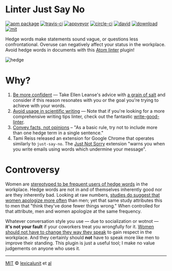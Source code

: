 # Linter Just Say No

[![apm package][apm-ver-link]][releases]
[![travis-ci][travis-ci-badge]][travis-ci]
[![appveyor][appveyor-badge]][appveyor]
[![circle-ci][circle-ci-badge]][circle-ci]
[![david][david-badge]][david]
[![download][dl-badge]][apm-pkg-link]
[![mit][mit-badge]][mit]

Hedge words make statements sound vague, or questions less confrontational. Overuse can negatively
affect your status in the workplace. Avoid hedge words in documents with this
[Atom linter][atom-linter] plugin!

![hedge][screenshot]

# Why?

1. [Be more confident][just-say-no] &mdash; Take Ellen Leanse's advice with
   [a grain of salt][ellen-leanse] and consider if this reason resonates with you or the goal you're
   trying to achieve with your words.
2. [Avoid usage in scientific writing][bio-hedge] &mdash; Note that if you're looking for a more
   comprehensive writing tips linter, check out the fantastic [write-good-linter][write-good].
3. [Convey facts, not opinions][convey-facts] &ndash; "As a basic rule, try not to include more than
   one hedge term in a single sentence."
4. Tami Reiss released an extension for Google Chrome that operates similarly to `just-say-no`. The
   [Just Not Sorry][just-not-sorry] extension "warns you when you write emails using words which
   undermine your message".

# Controversy

Women are [stereotyped to be frequent users of hedge words][frequent-use] in the workplace. Hedge
words are not in and of themselves inherently good nor are they inherently bad. Looking at raw
numbers, [studies do suggest that women apologize more often][more-often] than men; yet that same
study attributes this to men that "think they've done fewer things wrong." When controlled for that
attribute, men and women apologize at the same frequency.

Whatever conversation style you use &mdash; due to socialization or wotnot &mdash;
**it's not your fault** if your coworkers treat you wrongfully for it. [Women should not have to
change they way they speak][force-change] to gain respect in the workplace. And they certainly
should **not** have to speak more like men to improve their standing. This plugin is just a useful
tool; I make no value judgements on anyone who uses it.

---

[MIT][mit] © [lexicalunit][author] et [al][contributors]

[mit]:              http://opensource.org/licenses/MIT
[author]:           http://github.com/lexicalunit
[contributors]:     https://github.com/lexicalunit/linter-just-say-no/graphs/contributors
[releases]:         https://github.com/lexicalunit/linter-just-say-no/releases
[mit-badge]:        https://img.shields.io/apm/l/linter-just-say-no.svg
[apm-pkg-link]:     https://atom.io/packages/linter-just-say-no
[apm-ver-link]:     https://img.shields.io/apm/v/linter-just-say-no.svg
[dl-badge]:         http://img.shields.io/apm/dm/linter-just-say-no.svg
[travis-ci-badge]:  https://travis-ci.org/lexicalunit/linter-just-say-no.svg?branch=master
[travis-ci]:        https://travis-ci.org/lexicalunit/linter-just-say-no
[appveyor]:         https://ci.appveyor.com/project/lexicalunit/just-say-no?branch=master
[appveyor-badge]:   https://ci.appveyor.com/api/projects/status/n56obj7r27mcmm4f/branch/master?svg=true
[circle-ci]:        https://circleci.com/gh/lexicalunit/just-say-no/tree/master
[circle-ci-badge]:  https://circleci.com/gh/lexicalunit/just-say-no/tree/master.svg?style=shield
[david-badge]:      https://david-dm.org/lexicalunit/linter-just-say-no.svg
[david]:            https://david-dm.org/lexicalunit/linter-just-say-no

[screenshot]:       https://cloud.githubusercontent.com/assets/1903876/8438901/461129e6-1f2e-11e5-828f-4b88e1ffffc1.png
[just-say-no]:      http://women2.com/2014/02/17/just-say/
[ellen-leanse]:     http://www.businessinsider.com/workplace-advice-for-women-not-to-use-the-word-just-is-terrible-2015-7
[bio-hedge]:        http://www.biomedicaleditor.com/hedging.html
[convey-facts]:     http://expertedge.aje.com/2013/01/22/editing-tip-of-the-week-avoiding-multiple-hedge-terms/
[frequent-use]:     http://www.livescience.com/6621-kids-learn-gender-stereotypes-home.html
[more-often]:       http://www.livescience.com/8698-study-reveals-women-apologize.html
[write-good]:       https://atom.io/packages/linter-write-good
[atom-linter]:      https://atom.io/packages/linter
[just-not-sorry]:   https://github.com/cyrusinnovation/just-not-sorry
[force-change]:     http://www.themarysue.com/new-chrome-app-not-sorry/
